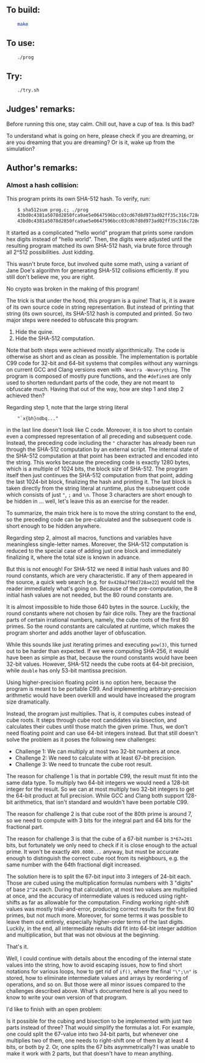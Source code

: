 ## To build:

```sh
    make
```


## To use:

```sh
    ./prog
```


## Try:

```sh
    ./try.sh
```


## Judges' remarks:

Before running this one, stay calm. Chill out, have a cup of tea. Is this bad?

To understand what is going on here, please check if you are dreaming, or are you dreaming
that you are dreaming? Or is it, wake up from the simulation?


## Author's remarks:

### Almost a hash collision:

This program prints its own SHA-512 hash.  To verify, run:

```sh
    $ sha512sum prog.c; ./prog
    43bd0c4381a5078d2850fca9ae5e0647596bcc03cd67d8d973ad02ff35c316c728e7b347ca70abe6c74e745e63646cc7643cb0cffcd3d9a969cbf31a7ce5bf68  prog.c
    43bd0c4381a5078d2850fca9ae5e0647596bcc03cd67d8d973ad02ff35c316c728e7b347ca70abe6c74e745e63646cc7643cb0cffcd3d9a969cbf31a7ce5bf68
```

It started as a complicated "hello world" program that prints some random hex
digits instead of "hello world".  Then, the digits were adjusted until the
resulting program matched its own SHA-512 hash, via brute force through all
2^512 possibilities.  Just kidding.

This wasn't brute force, but involved quite some math, using a variant of Jane
Doe's algorithm for generating SHA-512 collisions efficiently.  If you still
don't believe me, you are right.

No crypto was broken in the making of this program!

The trick is that under the hood, this program is a quine!  That is, it is aware
of its own source code in string representation.  But instead of printing that
string (its own source), its SHA-512 hash is computed and printed.  So two major
steps were needed to obfuscate this program:

1. Hide the quine.
2. Hide the SHA-512 computation.

Note that both steps were achieved mostly algorithmically.  The code
is otherwise as short and as clean as possible.  The implementation is
portable C99 code for 32-bit and 64-bit systems that compiles without
any warnings on current GCC and Clang versions even with `-Wextra
-Weverything`. The program is composed of mostly pure functions, and
the `#define`s are only used to shorten redundant parts of the code,
they are not meant to obfuscate much.  Having that out of the way, how
are step 1 and step 2 achieved then?

Regarding step 1, note that the large string literal

```
    "`x{bh}ndbq..."
```

in the last line doesn't look like C code.  Moreover, it is too short
to contain even a compressed representation of all preceding and
subsequent code. Instead, the preceding code including the `"`
character has already been run through the SHA-512 computation by an
external script. The internal state of the SHA-512 computation at
that point has been extracted and encoded into the string.  This works
because the preceding code is exactly 1280 bytes, which is a multiple
of 1024 bits, the block size of SHA-512.  The program itself then just
continues the SHA-512 computation from that point, adding the last
1024-bit block, finalizing the hash and printing it.  The last block
is taken directly from the string literal at runtime, plus the
subsequent code which consists of just `"`, `;` and `\n`.  Those 3
characters are short enough to be hidden in ... well, let's leave this
as an exercise for the reader.

To summarize, the main trick here is to move the string constant to
the end, so the preceding code can be pre-calculated and the subsequent
code is short enough to be hidden anywhere.

Regarding step 2, almost all macros, functions and variables have
meaningless single-letter names.  Moreover, the SHA-512 computation is
reduced to the special case of adding just one block and immediately
finalizing it, where the total size is known in advance.

But this is not enough!  For SHA-512 we need 8 initial hash values and 80 round
constants, which are very characteristic.  If any of them appeared in the
source, a quick web search (e.g. for `0x428a2f98d728ae22`) would tell the reader
immediately what's going on. Because of the pre-computation, the 8 initial hash
values are not needed, but the 80 round constants are.

It is almost impossible to hide those 640 bytes in the source.
Luckily, the round constants where not chosen by fair dice rolls.
They are the fractional parts of certain irrational numbers, namely,
the cube roots of the first 80 primes.  So the round constants are
calculated at runtime, which makes the program shorter and adds
another layer of obfuscation.

While this sounds like just iterating primes and executing `pow(3)`, this
turned out to be harder than expected.  If we were computing SHA-256,
it would have been as simple as that, because the round constants
would have been 32-bit values.  However, SHA-512 needs the cube roots
at 64-bit precision, while `double` has only 53-bit mantissa precision.

Using higher-precision floating point is no option here, because the
program is meant to be portable C99.  And implementing arbitrary-precision
arithmetic would have been overkill and would have increased the program size
dramatically.

Instead, the program just multiplies.  That is, it computes cubes
instead of cube roots. It steps through cube root candidates via
bisection, and calculates their cubes until those match the given
prime.  Thus, we don't need floating point and can use 64-bit integers
instead.  But that still doesn't solve the problem as it poses the
following new challenges:

- Challenge 1: We can multiply at most two 32-bit numbers at once.
- Challenge 2: We need to calculate with at least 67-bit precision.
- Challenge 3: We need to truncate the cube root result.

The reason for challenge 1 is that in portable C99, the result must
fit into the same data type.  To multiply two 64-bit integers we would
need a 128-bit integer for the result.  So we can at most multiply two
32-bit integers to get the 64-bit product at full precision.  While
GCC and Clang both support 128-bit arithmetics, that isn't standard
and wouldn't have been portable C99.

The reason for challenge 2 is that cube root of the 80th prime is
around 7, so we need to compute with 3 bits for the integral part and
64 bits for the fractional part.

The reason for challenge 3 is that the cube of a 67-bit number is
`3*67=201` bits, but fortunately we only need to check if it is close
enough to the actual prime.  It won't be exactly `409.0000...`
anyway, but must be accurate enough to distinguish the correct cube
root from its neighbours, e.g. the same number with the 64th
fractional digit increased.

The solution here is to split the 67-bit input into 3 integers of
24-bit each.  Those are cubed using the multiplication formulas
numbers with 3 "digits" of base `2^24` each.  During that calculation,
at most two values are multiplied at once, and the accuracy of
intermediate values is reduced using right-shifts as far as allowable
for the computation.  Finding working right-shift values was mostly
trial-and-error, producing correct results for the first 80 primes,
but not much more.  Moreover, for some terms it was possible to leave
them out entirely, especially higher-order terms of the last digits.
Luckily, in the end, all intermediate results did fit into 64-bit
integer addition and multiplication, but that was not obvious at the
beginning.

That's it.

Well, I could continue with details about the encoding of the internal
state values into the string, how to avoid escaping issues, how to
find short notations for various loops, how to get rid of `if()`, where
the final `"\";\n"` is stored, how to eliminate intermediate values and
arrays by reordering of operations, and so on.  But those were all
minor issues compared to the challenges described above.  What's
documented here is all you need to know to write your own version of
that program.

I'd like to finish with an open problem:

Is it possible for the cubing and bisection to be implemented with
just two parts instead of three?  That would simplify the formulas a
lot.  For example, one could split the 67-value into two 34-bit parts,
but whenever one multiplies two of them, one needs to right-shift one
of them by at least 4 bits, or both by 2.  Or, one splits the 67 bits
asymmetrically?  I was unable to make it work with 2 parts, but that
doesn't have to mean anything.

<!--

    Copyright © 1984-2024 by Landon Curt Noll. All Rights Reserved.

    You are free to share and adapt this file under the terms of this license:

	Creative Commons Attribution-ShareAlike 4.0 International (CC BY-SA 4.0)

    For more information, see:

	https://creativecommons.org/licenses/by-sa/4.0/

-->
